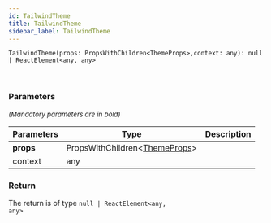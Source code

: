 ```yaml
---
id: TailwindTheme
title: TailwindTheme
sidebar_label: TailwindTheme
---
```


```tsx
TailwindTheme(props: PropsWithChildren<ThemeProps>,context: any): null | ReactElement<any, any>
```
<br/>



### Parameters

<font size="2"><i>(Mandatory parameters are in bold)</i></font>

| Parameters | Type | Description |
| --------- | ---- | ----------- |
| **props** | PropsWithChildren<[ThemeProps](/api2/types/ThemeProps.md)\> |  |
| context | any |  |


### Return



The return is of type <code>null | ReactElement<any, any\></code>